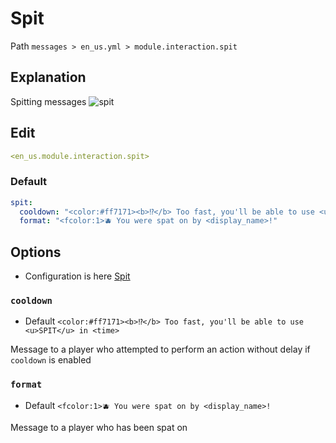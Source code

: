 # Spit
Path `messages > en_us.yml > module.interaction.spit`

## Explanation
Spitting messages
![spit](/spit.png)

## Edit
```yaml
<en_us.module.interaction.spit>
```

### Default
```yaml
spit:
  cooldown: "<color:#ff7171><b>⁉</b> Too fast, you'll be able to use <u>SPIT</u> in <time>"
  format: "<fcolor:1>🫐 You were spat on by <display_name>!"
```

## Options

- Configuration is here [Spit](/en/config/module/interaction/spit/)

### `cooldown`
- Default `<color:#ff7171><b>⁉</b> Too fast, you'll be able to use <u>SPIT</u> in <time>`

Message to a player who attempted to perform an action without delay if `cooldown` is enabled

### `format`
- Default `<fcolor:1>🫐 You were spat on by <display_name>!`

Message to a player who has been spat on
